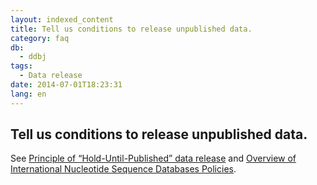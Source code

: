 ```yaml
---
layout: indexed_content
title: Tell us conditions to release unpublished data.
category: faq
db:
  - ddbj
tags: 
  - Data release
date: 2014-07-01T18:23:31
lang: en
---
```


## Tell us conditions to release unpublished data.

<p>See <a href="/documents/data-release-policy-e.html">Principle of “Hold-Until-Published” data release</a> and <a href="/insdc-e.html#policy">Overview of International Nucleotide Sequence Databases Policies</a>. </p>
